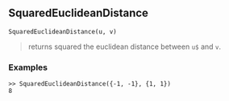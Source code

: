 ## SquaredEuclideanDistance
```
SquaredEuclideanDistance(u, v)
```
> returns squared the euclidean distance between `u$` and `v`.

### Examples
``` 
>> SquaredEuclideanDistance({-1, -1}, {1, 1})
8
```